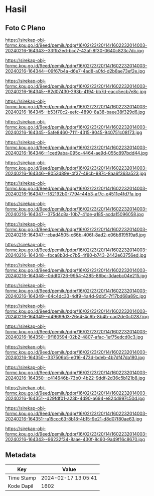 # Hasil

## Foto C Plano

https://sirekap-obj-formc.kpu.go.id/9eed/pemilu/pdpr/16/02/23/20/14/1602232014003-20240216-164343--33ffb2ed-bcc7-42af-8f30-0640c823c7dc.jpg

https://sirekap-obj-formc.kpu.go.id/9eed/pemilu/pdpr/16/02/23/20/14/1602232014003-20240216-164344--09f67b4a-d6e7-4ad8-a0fd-d2b8ae73ef2e.jpg

https://sirekap-obj-formc.kpu.go.id/9eed/pemilu/pdpr/16/02/23/20/14/1602232014003-20240216-164345--82d07430-293b-4194-bb7d-eacc5ecb7e8c.jpg

https://sirekap-obj-formc.kpu.go.id/9eed/pemilu/pdpr/16/02/23/20/14/1602232014003-20240216-164345--b53f70c2-eefc-4890-8a38-baee38f329d6.jpg

https://sirekap-obj-formc.kpu.go.id/9eed/pemilu/pdpr/16/02/23/20/14/1602232014003-20240216-164345--5afe8460-7111-4315-9045-940751c08173.jpg

https://sirekap-obj-formc.kpu.go.id/9eed/pemilu/pdpr/16/02/23/20/14/1602232014003-20240216-164346--1ced9aba-095c-4464-ae9d-055c897bdd44.jpg

https://sirekap-obj-formc.kpu.go.id/9eed/pemilu/pdpr/16/02/23/20/14/1602232014003-20240216-164346--8053d89e-4f37-49cb-987c-8aa6f363a523.jpg

https://sirekap-obj-formc.kpu.go.id/9eed/pemilu/pdpr/16/02/23/20/14/1602232014003-20240216-164347--182192b0-7794-44b3-af7c-e4511e4fd7fa.jpg

https://sirekap-obj-formc.kpu.go.id/9eed/pemilu/pdpr/16/02/23/20/14/1602232014003-20240216-164347--375d4c8a-10b7-41de-a185-acda15096058.jpg

https://sirekap-obj-formc.kpu.go.id/9eed/pemilu/pdpr/16/02/23/20/14/1602232014003-20240216-164347--cbad4505-c66b-406f-8ad2-e06b819519a6.jpg

https://sirekap-obj-formc.kpu.go.id/9eed/pemilu/pdpr/16/02/23/20/14/1602232014003-20240216-164348--fbca8b3d-c7b5-4f80-b743-2442e63756ed.jpg

https://sirekap-obj-formc.kpu.go.id/9eed/pemilu/pdpr/16/02/23/20/14/1602232014003-20240216-164348--0ddf0726-9954-4285-86bc-3daebc04e215.jpg

https://sirekap-obj-formc.kpu.go.id/9eed/pemilu/pdpr/16/02/23/20/14/1602232014003-20240216-164349--64c4dc33-4df9-4a4d-9db5-7f17bd68a89c.jpg

https://sirekap-obj-formc.kpu.go.id/9eed/pemilu/pdpr/16/02/23/20/14/1602232014003-20240216-164349--d49699d3-26e4-4c6b-8b4b-cad2de0c0287.jpg

https://sirekap-obj-formc.kpu.go.id/9eed/pemilu/pdpr/16/02/23/20/14/1602232014003-20240216-164350--9f160594-02b2-4807-afac-1ef75edcd0c3.jpg

https://sirekap-obj-formc.kpu.go.id/9eed/pemilu/pdpr/16/02/23/20/14/1602232014003-20240216-164350--337506b5-e016-473d-bdeb-4b7df47da180.jpg

https://sirekap-obj-formc.kpu.go.id/9eed/pemilu/pdpr/16/02/23/20/14/1602232014003-20240216-164350--c414646b-73b0-4b22-9ddf-2d36c5b121b8.jpg

https://sirekap-obj-formc.kpu.go.id/9eed/pemilu/pdpr/16/02/23/20/14/1602232014003-20240216-164351--d29fdf01-a23b-4d90-a694-e824d997c50d.jpg

https://sirekap-obj-formc.kpu.go.id/9eed/pemilu/pdpr/16/02/23/20/14/1602232014003-20240216-164351--a15ccc63-8b18-4b15-9e21-d8d07f80ae63.jpg

https://sirekap-obj-formc.kpu.go.id/9eed/pemilu/pdpr/16/02/23/20/14/1602232014003-20240216-164343--96232f34-8aae-430f-8c60-9a49f16c8670.jpg


## Metadata

| Key        | Value               |
| ---------- | ------------------- |
| Time Stamp | 2024-02-17 13:05:41 |
| Kode Dapil | 1602                |



